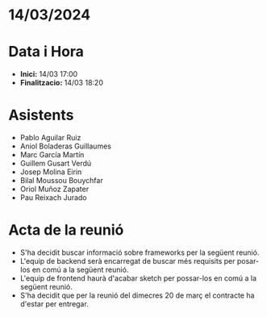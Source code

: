 # 14/03/2024

# Data i Hora
- **Inici:** 14/03 17:00
- **Finalitzacio:** 14/03 18:20


# Asistents

- Pablo Aguilar Ruiz
- Aniol Boladeras Guillaumes
- Marc García Martín
- Guillem Gusart Verdú
- Josep Molina Eirin
- Bilal Moussou Bouychfar
- Oriol Muñoz Zapater
- Pau Reixach Jurado

# Acta de la reunió

- S'ha decidit buscar informació sobre frameworks per la següent reunió.
- L'equip de backend serà encarregat de buscar més requisits per posar-los en comú a la següent reunió.
- L'equip de frontend haurà d'acabar sketch per possar-los en comú a la següent reunió.
- S'ha decidit que per la reunió del dimecres 20 de març el contracte ha d'estar per entregar.
